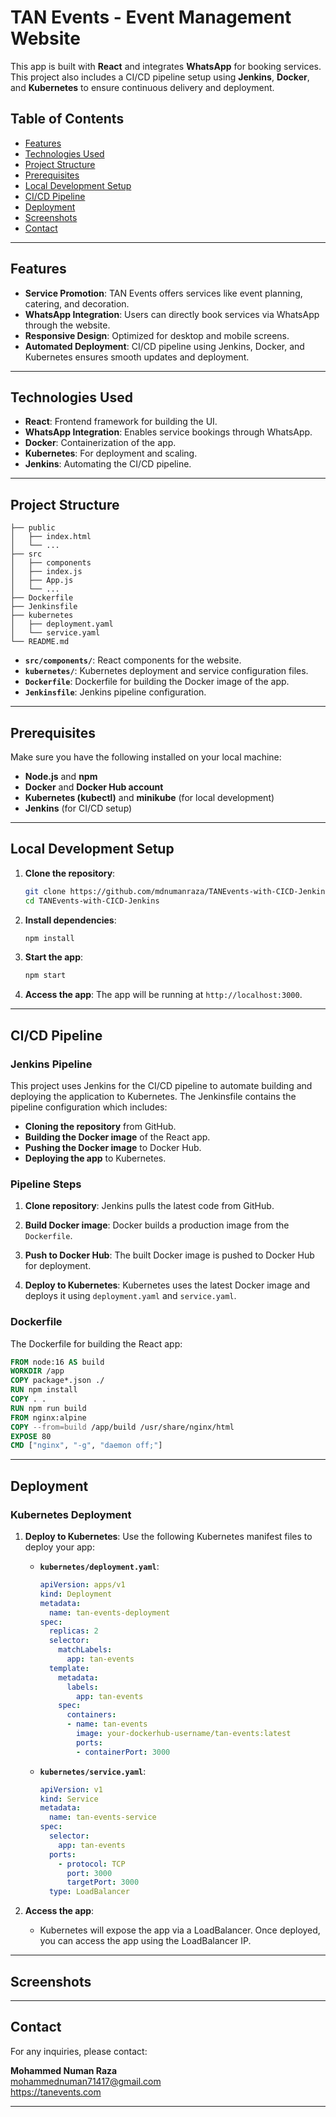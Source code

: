 # **TAN Events - Event Management Website**

This app is built with **React** and integrates **WhatsApp** for booking services. This project also includes a CI/CD pipeline setup using **Jenkins**, **Docker**, and **Kubernetes** to ensure continuous delivery and deployment.

## **Table of Contents**
- [Features](#features)
- [Technologies Used](#technologies-used)
- [Project Structure](#project-structure)
- [Prerequisites](#prerequisites)
- [Local Development Setup](#local-development-setup)
- [CI/CD Pipeline](#cicd-pipeline)
- [Deployment](#deployment)
- [Screenshots](#screenshots)
- [Contact](#contact)

---

## **Features**
- **Service Promotion**: TAN Events offers services like event planning, catering, and decoration.
- **WhatsApp Integration**: Users can directly book services via WhatsApp through the website.
- **Responsive Design**: Optimized for desktop and mobile screens.
- **Automated Deployment**: CI/CD pipeline using Jenkins, Docker, and Kubernetes ensures smooth updates and deployment.

---

## **Technologies Used**
- **React**: Frontend framework for building the UI.
- **WhatsApp Integration**: Enables service bookings through WhatsApp.
- **Docker**: Containerization of the app.
- **Kubernetes**: For deployment and scaling.
- **Jenkins**: Automating the CI/CD pipeline.

---

## **Project Structure**
```plaintext
├── public
│   ├── index.html
│   └── ...
├── src
│   ├── components
│   ├── index.js
│   ├── App.js
│   └── ...
├── Dockerfile
├── Jenkinsfile
├── kubernetes
│   ├── deployment.yaml
│   └── service.yaml
└── README.md
```

- **`src/components/`**: React components for the website.
- **`kubernetes/`**: Kubernetes deployment and service configuration files.
- **`Dockerfile`**: Dockerfile for building the Docker image of the app.
- **`Jenkinsfile`**: Jenkins pipeline configuration.

---

## **Prerequisites**
Make sure you have the following installed on your local machine:
- **Node.js** and **npm**
- **Docker** and **Docker Hub account**
- **Kubernetes (kubectl)** and **minikube** (for local development)
- **Jenkins** (for CI/CD setup)

---

## **Local Development Setup**

1. **Clone the repository**:
   ```bash
   git clone https://github.com/mdnumanraza/TANEvents-with-CICD-Jenkins.git
   cd TANEvents-with-CICD-Jenkins
   ```

2. **Install dependencies**:
   ```bash
   npm install
   ```

3. **Start the app**:
   ```bash
   npm start
   ```

4. **Access the app**:
   The app will be running at `http://localhost:3000`.

---

## **CI/CD Pipeline**

### **Jenkins Pipeline**

This project uses Jenkins for the CI/CD pipeline to automate building and deploying the application to Kubernetes. The Jenkinsfile contains the pipeline configuration which includes:

- **Cloning the repository** from GitHub.
- **Building the Docker image** of the React app.
- **Pushing the Docker image** to Docker Hub.
- **Deploying the app** to Kubernetes.

### **Pipeline Steps**

1. **Clone repository**:
   Jenkins pulls the latest code from GitHub.

2. **Build Docker image**:
   Docker builds a production image from the `Dockerfile`.

3. **Push to Docker Hub**:
   The built Docker image is pushed to Docker Hub for deployment.

4. **Deploy to Kubernetes**:
   Kubernetes uses the latest Docker image and deploys it using `deployment.yaml` and `service.yaml`.

### **Dockerfile**
The Dockerfile for building the React app:
```Dockerfile
FROM node:16 AS build
WORKDIR /app
COPY package*.json ./
RUN npm install
COPY . .
RUN npm run build
FROM nginx:alpine
COPY --from=build /app/build /usr/share/nginx/html
EXPOSE 80
CMD ["nginx", "-g", "daemon off;"]
```

---

## **Deployment**

### **Kubernetes Deployment**

1. **Deploy to Kubernetes**:
   Use the following Kubernetes manifest files to deploy your app:
   
   - **`kubernetes/deployment.yaml`**:
     ```yaml
     apiVersion: apps/v1
     kind: Deployment
     metadata:
       name: tan-events-deployment
     spec:
       replicas: 2
       selector:
         matchLabels:
           app: tan-events
       template:
         metadata:
           labels:
             app: tan-events
         spec:
           containers:
           - name: tan-events
             image: your-dockerhub-username/tan-events:latest
             ports:
             - containerPort: 3000
     ```

   - **`kubernetes/service.yaml`**:
     ```yaml
     apiVersion: v1
     kind: Service
     metadata:
       name: tan-events-service
     spec:
       selector:
         app: tan-events
       ports:
         - protocol: TCP
           port: 3000
           targetPort: 3000
       type: LoadBalancer
     ```

2. **Access the app**:
   - Kubernetes will expose the app via a LoadBalancer. Once deployed, you can access the app using the LoadBalancer IP.

---

## **Screenshots**


---

## **Contact**
For any inquiries, please contact:

**Mohammed Numan Raza**  
mohammednuman71417@gmail.com  
https://tanevents.com

---
